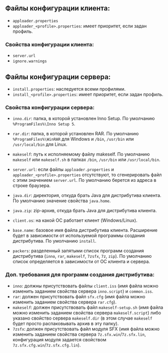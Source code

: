 ## Файлы конфигурации клиента:

- `apploader.properties`
- `apploader_<profile>.properties`: имеет приоритет, если задан профиль.

### Свойства конфигурации клиента:
- `server.url`
- `ignore.warnings`

## Файлы конфигурации сервера:

- `install.properties`: наследуется всеми профилями.
- `install_<profile>.properties`: имеет приоритет, если задан профиль.

### Свойства конфигурации сервера:
- `inno.dir`: папка, в которой установлен Inno Setup. По умолчанию `%ProgramFiles%\Inno Setup 5`.
- `rar.dir`: папка, в которой установлен RAR. По умолчанию `%ProgramFiles%\WinRAR` для Windows и `/bin`, `/usr/bin` или `/usr/local/bin` для Linux.
- `makeself`: путь к исполняемому файлу makeself. По умолчанию `makeself` или `makeself.sh` в папках `/bin`, `/usr/bin` или `/usr/local/bin`.

- `server.url`: если файлы `apploader.properties` и `apploader_<profile>.properties` отсутствуют, то сгенерировать файл с этим значением `server.url`. По умолчанию берется из адреса в строке браузера.
- `java.dir`: директория, откуда брать Java для дистрибутива клиента. По умолчанию значение свойства `java.home`.
- `java.zip`: zip-архив, откуда брать Java для дистрибутива клиента.
- `client.os`: на какой ОС работает клиент (Windows/Linux).
- `base.name`: базовое имя файла дистрибутива клиента. Расширение будет в зависимости от используемой программы создания дистрибутива. По умолчанию `install`.
- `packers`: разделенный запятыми список программ создания дистрибутива (`inno`, `rar`, `makeself`, `7zsfx`, `7z`, `zip`). По умолчанию список определяется в зависимости от ОС клиента и сервера.

### Доп. требования для программ создания дистрибутива:
- `inno`: должны присутствовать файлы `client.iss` (имя файла можно изменить заданием свойства сервера `inno.script`) и `common.iss`.
- `rar`: должен присутствовать файл `sfx.cfg` (имя файла можно изменить заданием свойства сервера `rar.cfg`).
- `makeself`: должен присутствовать файл `makeself-setup.sh` (имя файла можно изменить заданием свойства сервера `makeself.script`) либо указано свойство сервера `makeself.dir` (в этом случае `makeself` будет просто распаковывать архив в эту папку).
- `7zsfx`: должен присутствовать файл модуля SFX (имя файла можно изменить заданием свойства сервера `7z.sfx.win`/`7z.sfx.lin`, конфигурация модуля задается свойством `7z.sfx.cfg.win`/`7z.sfx.cfg.lin`).
